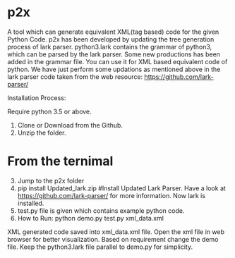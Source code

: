 # p2x
A tool which can generate equivalent XML(tag based) code for the given Python Code. 
p2x has been developed by updating the tree generation process of lark parser. 
python3.lark contains the grammar of python3, which can be parsed by the lark parser. 
Some new productions has been added in the grammar file. 
You can use it for XML based equivalent code of python.
We have just perform some updations as mentioned above in the lark parser code taken from the web resource: https://github.com/lark-parser/

Installation Process:

Require python 3.5 or above.

1. Clone or Download from the Github.
2. Unzip the folder.
# From the ternimal
3. Jump to the p2x folder
4. pip install Updated_lark.zip  #Install Updated Lark Parser. Have a look at https://github.com/lark-parser/ for more information.
   Now lark is installed.
5. test.py file is given which contains example python code.
6. How to Run: python demo.py test.py xml_data.xml
 
XML generated code saved into xml_data.xml file. Open the xml file in web browser for better visualization.
Based on requirement change the demo file. Keep the python3.lark file parallel to demo.py for simplicity.
   
   
